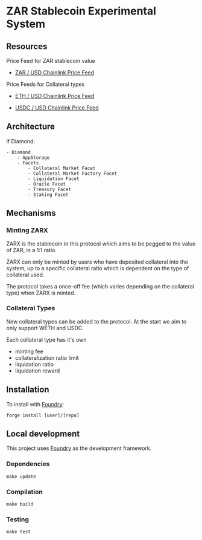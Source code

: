 # ZAR Stablecoin Experimental System

## Resources

Price Feed for ZAR stablecoin value

- [ZAR / USD Chainlink Price Feed](https://data.chain.link/ethereum/mainnet/fiat/zar-usd)

Price Feeds for Collateral types

- [ETH / USD Chainlink Price Feed](https://data.chain.link/ethereum/mainnet/crypto-usd/eth-usd)

- [USDC / USD Chainlink Price Feed](https://data.chain.link/ethereum/mainnet/stablecoins/usdc-usd)

## Architecture

If Diamond:
```
- Diamond
    - AppStorage
    - Facets
        - Collateral Market Facet
        - Collateral Market Factory Facet
        - Liquidation Facet
        - Oracle Facet
        - Treasury Facet
        - Staking Facet
```

## Mechanisms

### Minting ZARX

ZARX is the stablecoin in this protocol which aims to be pegged to the value of ZAR, in a 1:1 ratio.

ZARX can only be minted by users who have deposited collateral into the system, up to a specific collateral ratio which is dependent on the type of collateral used.

The protocol takes a once-off fee (which varies depending on the collateral type) when ZARX is minted.

### Collateral Types

New collateral types can be added to the protocol. At the start we aim to only support WETH and USDC.

Each collateral type has it's own
 - minting fee
 - collateralization ratio limit
 - liquidation ratio
 - liquidation reward

## Installation

To install with [Foundry](https://github.com/gakonst/foundry):

```
forge install [user]/[repo]
```

## Local development

This project uses [Foundry](https://github.com/gakonst/foundry) as the development framework.

### Dependencies

```
make update
```

### Compilation

```
make build
```

### Testing

```
make test
```
